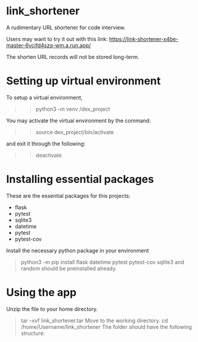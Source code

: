 # link_shortener

A rudimentary URL shortener for code interview. 

Users may want to try it out with this link:
https://link-shortener-x4be-master-6vcifd4szq-wm.a.run.app/

The shorten URL records will not be stored long-term.


Setting up virtual environment
==============================
To setup a virtual environment,

>> python3 -m venv /dex_project

You may activate the virtual environment by the command:

>>source dex_project/bin/activate

and exit it through the following:

>> deactivate

Installing essential packages
=============================

These are the essential packages for this projects:
- flask
- pytest
- sqlite3
- datetime
- pytest
- pytest-cov

Install the necessary python package in your environment
> python3 -m pip install flask datetime pytest pytest-cov
sqlite3 and random should be preinstalled already.

Using the app
=============
Unzip the file to your home directory.
> tar –xvf link_shortener.tar
Move to the working directory.
> cd /home/Username/link_shortener
The folder should have the following structure:

